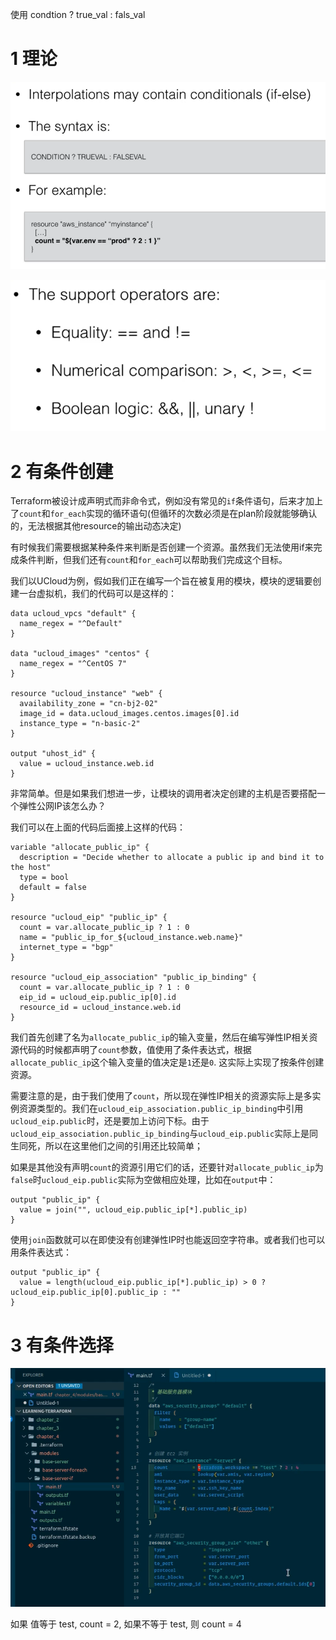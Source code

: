 
使用 condtion ? true_val : fals_val

# 1 理论

![](image/Pasted%20image%2020231121205619.png)

![](image/Pasted%20image%2020231121205805.png)


# 2 有条件创建

Terraform被设计成声明式而非命令式，例如没有常见的`if`条件语句，后来才加上了`count`和`for_each`实现的循环语句(但循环的次数必须是在plan阶段就能够确认的，无法根据其他resource的输出动态决定)

有时候我们需要根据某种条件来判断是否创建一个资源。虽然我们无法使用if来完成条件判断，但我们还有`count`和`for_each`可以帮助我们完成这个目标。

我们以UCloud为例，假如我们正在编写一个旨在被复用的模块，模块的逻辑要创建一台虚拟机，我们的代码可以是这样的：

```
data ucloud_vpcs "default" {
  name_regex = "^Default"
}

data "ucloud_images" "centos" {
  name_regex = "^CentOS 7"
}

resource "ucloud_instance" "web" {
  availability_zone = "cn-bj2-02"
  image_id = data.ucloud_images.centos.images[0].id
  instance_type = "n-basic-2"
}

output "uhost_id" {
  value = ucloud_instance.web.id
}
```

非常简单。但是如果我们想进一步，让模块的调用者决定创建的主机是否要搭配一个弹性公网IP该怎么办？

我们可以在上面的代码后面接上这样的代码：

```
variable "allocate_public_ip" {
  description = "Decide whether to allocate a public ip and bind it to the host"
  type = bool
  default = false
}

resource "ucloud_eip" "public_ip" {
  count = var.allocate_public_ip ? 1 : 0
  name = "public_ip_for_${ucloud_instance.web.name}"
  internet_type = "bgp"
}

resource "ucloud_eip_association" "public_ip_binding" {
  count = var.allocate_public_ip ? 1 : 0
  eip_id = ucloud_eip.public_ip[0].id
  resource_id = ucloud_instance.web.id
}
```

我们首先创建了名为`allocate_public_ip`的输入变量，然后在编写弹性IP相关资源代码的时候都声明了`count`参数，值使用了条件表达式，根据`allocate_public_ip`这个输入变量的值决定是`1`还是`0`.  这实际上实现了按条件创建资源。

需要注意的是，由于我们使用了`count`，所以现在弹性IP相关的资源实际上是多实例资源类型的。我们在`ucloud_eip_association.public_ip_binding`中引用`ucloud_eip.public`时，还是要加上访问下标。由于`ucloud_eip_association.public_ip_binding`与`ucloud_eip.public`实际上是同生同死，所以在这里他们之间的引用还比较简单；

如果是其他没有声明`count`的资源引用它们的话，还要针对`allocate_public_ip`为`false`时`ucloud_eip.public`实际为空做相应处理，比如在`output`中：

```
output "public_ip" {
  value = join("", ucloud_eip.public_ip[*].public_ip)
}
```

使用`join`函数就可以在即使没有创建弹性IP时也能返回空字符串。或者我们也可以用条件表达式：

```
output "public_ip" {
  value = length(ucloud_eip.public_ip[*].public_ip) > 0 ? ucloud_eip.public_ip[0].public_ip : ""
}
```


# 3 有条件选择

![](image/Pasted%20image%2020231118170120.png)


如果 值等于 test, count = 2, 
如果不等于 test, 则 count = 4



